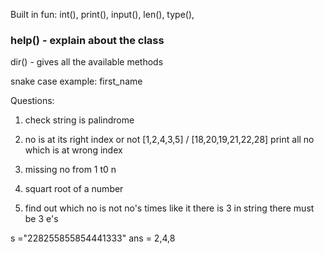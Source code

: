 Built in fun:
int(), print(), input(), len(), type(), 
### help() - explain about the class
 dir() - gives all the available methods

 <!-- How memory is being alocated in python? -->

snake case example: first_name



Questions: 
1. check string is palindrome 
2. no is at its right index or not [1,2,4,3,5]  / [18,20,19,21,22,28] print all no which is at wrong index

3. missing no from 1 t0 n
4. squart root of a number 

5. find out which no is not no's times like it there is 3 in string there must be 3 e's 

s ="228255855854441333"
ans = 2,4,8
